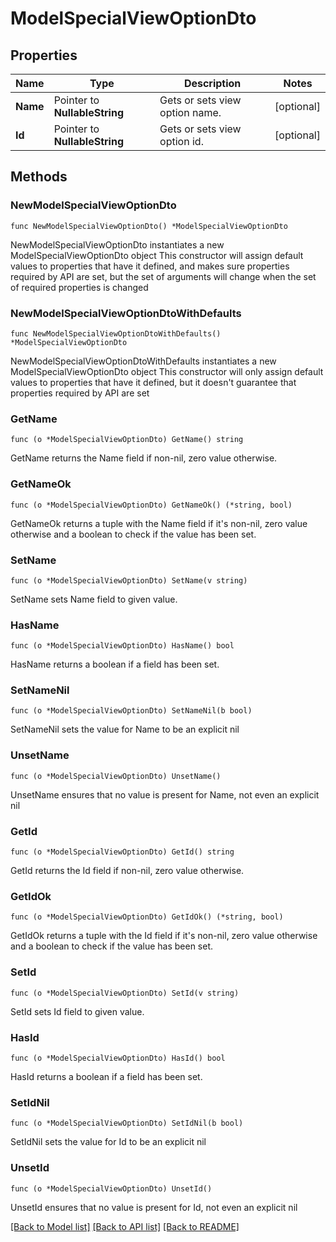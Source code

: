 # ModelSpecialViewOptionDto

## Properties

Name | Type | Description | Notes
------------ | ------------- | ------------- | -------------
**Name** | Pointer to **NullableString** | Gets or sets view option name. | [optional] 
**Id** | Pointer to **NullableString** | Gets or sets view option id. | [optional] 

## Methods

### NewModelSpecialViewOptionDto

`func NewModelSpecialViewOptionDto() *ModelSpecialViewOptionDto`

NewModelSpecialViewOptionDto instantiates a new ModelSpecialViewOptionDto object
This constructor will assign default values to properties that have it defined,
and makes sure properties required by API are set, but the set of arguments
will change when the set of required properties is changed

### NewModelSpecialViewOptionDtoWithDefaults

`func NewModelSpecialViewOptionDtoWithDefaults() *ModelSpecialViewOptionDto`

NewModelSpecialViewOptionDtoWithDefaults instantiates a new ModelSpecialViewOptionDto object
This constructor will only assign default values to properties that have it defined,
but it doesn't guarantee that properties required by API are set

### GetName

`func (o *ModelSpecialViewOptionDto) GetName() string`

GetName returns the Name field if non-nil, zero value otherwise.

### GetNameOk

`func (o *ModelSpecialViewOptionDto) GetNameOk() (*string, bool)`

GetNameOk returns a tuple with the Name field if it's non-nil, zero value otherwise
and a boolean to check if the value has been set.

### SetName

`func (o *ModelSpecialViewOptionDto) SetName(v string)`

SetName sets Name field to given value.

### HasName

`func (o *ModelSpecialViewOptionDto) HasName() bool`

HasName returns a boolean if a field has been set.

### SetNameNil

`func (o *ModelSpecialViewOptionDto) SetNameNil(b bool)`

 SetNameNil sets the value for Name to be an explicit nil

### UnsetName
`func (o *ModelSpecialViewOptionDto) UnsetName()`

UnsetName ensures that no value is present for Name, not even an explicit nil
### GetId

`func (o *ModelSpecialViewOptionDto) GetId() string`

GetId returns the Id field if non-nil, zero value otherwise.

### GetIdOk

`func (o *ModelSpecialViewOptionDto) GetIdOk() (*string, bool)`

GetIdOk returns a tuple with the Id field if it's non-nil, zero value otherwise
and a boolean to check if the value has been set.

### SetId

`func (o *ModelSpecialViewOptionDto) SetId(v string)`

SetId sets Id field to given value.

### HasId

`func (o *ModelSpecialViewOptionDto) HasId() bool`

HasId returns a boolean if a field has been set.

### SetIdNil

`func (o *ModelSpecialViewOptionDto) SetIdNil(b bool)`

 SetIdNil sets the value for Id to be an explicit nil

### UnsetId
`func (o *ModelSpecialViewOptionDto) UnsetId()`

UnsetId ensures that no value is present for Id, not even an explicit nil

[[Back to Model list]](../README.md#documentation-for-models) [[Back to API list]](../README.md#documentation-for-api-endpoints) [[Back to README]](../README.md)


